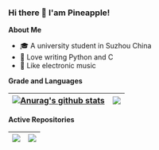 ### Hi there 👋 I'am Pineapple!

**About Me**
- 🎓 A university student in Suzhou China
- 🙊 Love writing Python and C
- 🎵 Like electronic music

**Grade and Languages**

| <a href="https://github-readme-stats.vercel.app/api?username=pineapple-cpp&show_icons=true&include_all_commits=true&theme=buefy&hide_border=true"><img align="center" src="https://github-readme-stats.vercel.app/api?username=pineapple-cpp&show_icons=true&include_all_commits=true&theme=buefy&hide_border=true" alt="Anurag's github stats" /></a> | <a href="https://github-readme-stats.vercel.app/api/top-langs/?username=pineapple-cpp&layout=compact&theme=buefy&hide_border=true&langs_count=6"><img align="center" src="https://github-readme-stats.vercel.app/api/top-langs/?username=pineapple-cpp&layout=compact&theme=buefy&hide_border=true&langs_count=6&exclude_repo=pandas-notes&hide=html,css" /></a> |
| ------------- | ------------- |

**Active Repositories**

| <a href="https://github.com/pineapple-cpp/c-primer-plus-6e"><img align="center" src="https://github-readme-stats.vercel.app/api/pin/?username=pineapple-cpp&repo=c-primer-plus-6e&theme=buefy" /></a> | <a href="https://github.com/pineapple-cpp/dsaa"><img align="center" src="https://github-readme-stats.vercel.app/api/pin/?username=pineapple-cpp&repo=dsaa&theme=buefy" /></a> |
| ------------- | ------------- |
